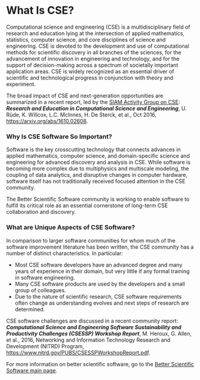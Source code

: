# What Is CSE?
Computational science and engineering (CSE) is a multidisciplinary field of research and education lying at the intersection of applied mathematics, statistics, computer science, and core disciplines of science and engineering.  CSE is devoted to the development and use of computational methods for scientific discovery in all branches of the sciences, for the advancement of innovation in engineering and technology, and for the support of decision-making across a spectrum of societally important application areas. CSE is widely recognized as an essential driver of scientific and technological progress in conjunction with theory and experiment.  

The broad impact of CSE and next-generation opportunities are summarized in a recent report, led by the [SIAM Activity Group on CSE](www.siam.org/activity/cse/): _**Research and Education in Computational Science and Engineering**_, U. Rüde, K. Willcox, L.C. McInnes, H. De Sterck, et al., Oct 2016, https://arxiv.org/abs/1610.02608.

### Why Is CSE Software So Important?
Software is the key crosscutting technology that connects advances in applied mathematics, computer science, and domain-specific science and engineering for advanced discovery and analysis in CSE. While software is becoming more complex due to multiphysics and multiscale modeling, the coupling of data analytics, and disruptive changes in computer hardware, software itself has not traditionally received focused attention in the CSE community.  

The Better Scientific Software community is working to enable software to fulfill its critical role as an essential cornerstone of long-term CSE collaboration and discovery.  

### What are Unique Aspects of CSE Software?
In comparison to larger software communities for whom much of the software improvement literature has been written, the CSE community has a number of distinct characteristics.  In particular:
- Most CSE software developers have an advanced degree and many years of experience in their domain, but very little if any formal training in software engineering.
- Many CSE software products are used by the developers and a small group of colleagues.
- Due to the nature of scientific research, CSE software requirements often change as understanding evolves and next steps of research are determined.

CSE software challenges are discussed in a recent community report:  _**Computational Science and Engineering Software Sustainability and Productivity Challenges (CSESSP) Workshop Report**_, M. Heroux, G. Allen, et al., 2016, Networking and Information Technology Research and Development (NITRD) Program, https://www.nitrd.gov/PUBS/CSESSPWorkshopReport.pdf.

For more information on better scientific software, go to the [Better Scientific Software main page](http://betterscientificsoftware.info).

<!---
BSSw Site: Get Oriented: About CSE
--->
